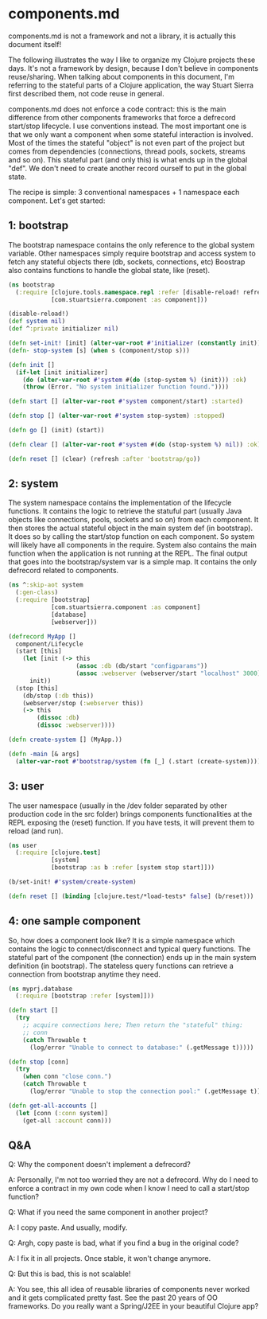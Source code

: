 # components.md

components.md is not a framework and not a library, it is actually this document itself!

The following illustrates the way I like to organize my Clojure projects these days. It's not a framework by design, because I don't believe in components reuse/sharing. When talking about components in this document, I'm referring to the stateful parts of a Clojure application, the way Stuart Sierra first described them, not code reuse in general.

components.md does not enforce a code contract: this is the main difference from other components frameworks that force a defrecord start/stop lifecycle. I use conventions instead. The most important one is that we only want a component when some stateful interaction is involved. Most of the times the stateful "object" is not even part of the project but comes from dependencies (connections, thread pools, sockets, streams and so on). This stateful part (and only this) is what ends up in the global "def". We don't need to create another record ourself to put in the global state.

The recipe is simple: 3 conventional namespaces + 1 namespace each component. Let's get started:

## 1: bootstrap

The bootstrap namespace contains the only reference to the global system variable. Other namespaces simply require bootstrap and access system to fetch any stateful objects there (db, sockets, connections, etc) Boostrap also contains functions to handle the global state, like (reset).

```clojure
(ns bootstrap
  (:require [clojure.tools.namespace.repl :refer [disable-reload! refresh]]
            [com.stuartsierra.component :as component]))

(disable-reload!)
(def system nil)
(def ^:private initializer nil)

(defn set-init! [init] (alter-var-root #'initializer (constantly init)))
(defn- stop-system [s] (when s (component/stop s)))

(defn init []
  (if-let [init initializer]
    (do (alter-var-root #'system #(do (stop-system %) (init))) :ok)
    (throw (Error. "No system initializer function found."))))

(defn start [] (alter-var-root #'system component/start) :started)

(defn stop [] (alter-var-root #'system stop-system) :stopped)

(defn go [] (init) (start))

(defn clear [] (alter-var-root #'system #(do (stop-system %) nil)) :ok)

(defn reset [] (clear) (refresh :after 'bootstrap/go))
```

## 2: system

The system namespace contains the implementation of the lifecycle functions.  It contains the logic to retrieve the statuful part (usually Java objects like connections, pools, sockets and so on) from each component. It then stores the actual stateful object in the main system def (in bootstrap). It does so by calling the start/stop function on each component. So system will likely have all components in the require.  System also contains the main function when the application is not running at the REPL. The final output that goes into the bootstrap/system var is a simple map. It contains the only defrecord related to components.

```clojure
(ns ^:skip-aot system
  (:gen-class)
  (:require [bootstrap]
            [com.stuartsierra.component :as component]
            [database]
            [webserver]))

(defrecord MyApp []
  component/Lifecycle
  (start [this]
    (let [init (-> this
                   (assoc :db (db/start "configparams"))
                   (assoc :webserver (webserver/start "localhost" 3000)))]
      init))
  (stop [this]
    (db/stop (:db this))
    (webserver/stop (:webserver this))
    (-> this
        (dissoc :db)
        (dissoc :webserver))))

(defn create-system [] (MyApp.))

(defn -main [& args]
  (alter-var-root #'bootstrap/system (fn [_] (.start (create-system)))))
```

## 3: user
The user namespace (usually in the /dev folder separated by other production code in the src folder) brings components functionalities at the REPL exposing the (reset) function.  If you have tests, it will prevent them to reload (and run).

```clojure
(ns user
  (:require [clojure.test]
            [system]
            [bootstrap :as b :refer [system stop start]]))

(b/set-init! #'system/create-system)

(defn reset [] (binding [clojure.test/*load-tests* false] (b/reset)))
```

## 4: one sample component
So, how does a component look like?  It is a simple namespace which contains the logic to connect/disconnect and typical query functions. The stateful part of the component (the connection) ends up in the main system definition (in bootstrap). The stateless query functions can retrieve a connection from bootstrap anytime they need.

```clojure
(ns myprj.database
  (:require [bootstrap :refer [system]]))

(defn start []
  (try
    ;; acquire connections here; Then return the "stateful" thing:
    ;; conn
    (catch Throwable t
      (log/error "Unable to connect to database:" (.getMessage t)))))

(defn stop [conn]
  (try
    (when conn "close conn.")
    (catch Throwable t
      (log/error "Unable to stop the connection pool:" (.getMessage t)))))

(defn get-all-accounts []
  (let [conn (:conn system)]
    (get-all :account conn)))
```

## Q&A

Q: Why the component doesn't implement a defrecord?

A: Personally, I'm not too worried they are not a defrecord. Why do I need to enforce a contract in my own code when I know I need to call a start/stop function?

Q: What if you need the same component in another project?

A: I copy paste. And usually, modify.

Q: Argh, copy paste is bad, what if you find a bug in the original code?

A: I fix it in all projects. Once stable, it won't change anymore.

Q: But this is bad, this is not scalable!

A: You see, this all idea of reusable libraries of components never worked and it gets complicated pretty fast. See the past 20 years of OO frameworks.  Do you really want a Spring/J2EE in your beautiful Clojure app?

